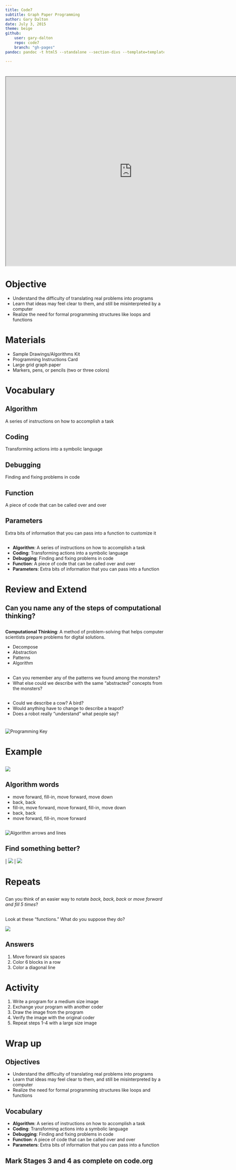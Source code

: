 ```yaml
---
title: Code7
subtitle: Graph Paper Programming
author: Gary Dalton
date: July 3, 2015
theme: beige
github:
    user: gary-dalton
    repo: code7
    branch: "gh-pages"
pandoc: pandoc -t html5 --standalone --section-divs --template=templatecdn_revealjs.html code7_stage4.md -o code7_stage4.html

---
```


#

<iframe data-autoplay width="800" height="600" allowfullscreen src="https://www.youtube.com/embed/4e3fi_ls8CA"></iframe>

# Objective

-  Understand the difficulty of translating real problems into programs
- Learn that ideas may feel clear to them, and still be misinterpreted by
 a computer
- Realize the need for formal programming structures like loops and functions

# Materials

- Sample Drawings/Algorithms Kit
- Programming Instructions Card
- Large grid graph paper
- Markers, pens, or pencils (two or three colors)

# Vocabulary

## Algorithm

A series of instructions on how to accomplish a task

## Coding

Transforming actions into a symbolic language

## Debugging

Finding and fixing problems in code

## Function

A piece of code that can be called over and over

## Parameters

Extra bits of information that you can pass into a function to customize it

##

- **Algorithm**: A series of instructions on how to accomplish a task
- **Coding**: Transforming actions into a symbolic language
- **Debugging**: Finding and fixing problems in code
- **Function**: A piece of code that can be called over and over
- **Parameters**: Extra bits of information that you can pass into a function

# Review and Extend

## Can you name any of the steps of computational thinking?

##

**Computational Thinking**: A method of problem-solving that helps computer
scientists prepare problems for digital solutions.

- Decompose
- Abstraction
- Patterns
- Algorithm

##

- Can you remember any of the patterns we found among the monsters?
- What else could we describe with the same “abstracted” concepts from the
 monsters?

##

- Could we describe a cow? A bird?
- Would anything have to change to describe a teapot?
- Does a robot really “understand” what people say?

#

![Programming Key](images/stage5key.jpg)

# Example

##

![](images/stage5ex.jpg)

## Algorithm words

- move forward, fill-in, move forward, move down
- back, back
- fill-in, move forward, move forward, fill-in, move down
- back, back
- move forward, fill-in, move forward

##

![Algorithm arrows and lines](images/stage5excode.jpg)

## Find something better?

| ![](images/stage5ex.jpg) | ![](images/stage5excode.jpg)

# Repeats

##

Can you think of an easier way to notate _back, back, back_ or _move forward
and fill 5 times_?

##

Look at these “functions.” What do you suppose they do?

![](images/stage5repeats.jpg)

## Answers

1. Move forward six spaces
2. Color 6 blocks in a row
3. Color a diagonal line

# Activity

1. Write a program for a medium size image
2. Exchange your program with another coder
3. Draw the image from the program
4. Verify the image with the original coder
5. Repeat steps 1-4 with a large size image

# Wrap up

## Objectives

-  Understand the difficulty of translating real problems into programs
- Learn that ideas may feel clear to them, and still be misinterpreted by
 a computer
- Realize the need for formal programming structures like loops and functions

## Vocabulary

- **Algorithm**: A series of instructions on how to accomplish a task
- **Coding**: Transforming actions into a symbolic language
- **Debugging**: Finding and fixing problems in code
- **Function**: A piece of code that can be called over and over
- **Parameters**: Extra bits of information that you can pass into a function

## Mark Stages 3 and 4 as complete on code.org
